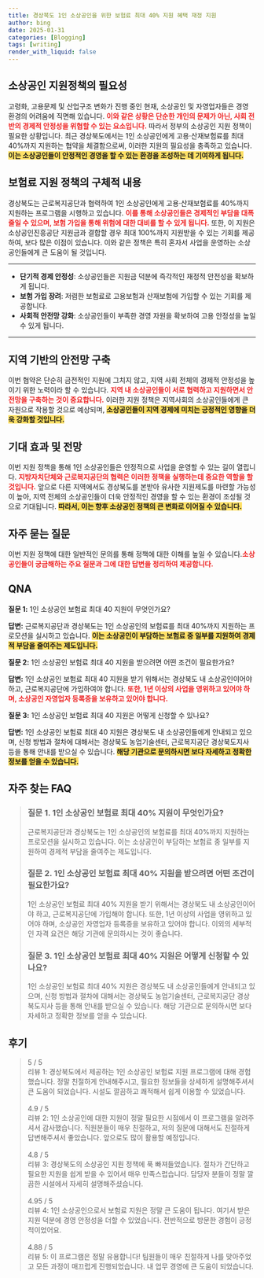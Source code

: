 ```yaml
---
title: 경상북도 1인 소상공인을 위한 보험료 최대 40% 지원 혜택 재정 지원
author: bing
date: 2025-01-31
categories: [Blogging]
tags: [writing]
render_with_liquid: false
---
```



<h2 id='소상공인 지원정책의 필요성'>소상공인 지원정책의 필요성</h2>

<p>고령화, 고용문제 및 산업구조 변화가 진행 중인 현재, 소상공인 및 자영업자들은 경영 환경의 어려움에 직면해 있습니다. <b><span style="color: #ee2323;">이와 같은 상황은 단순한 개인의 문제가 아닌, 사회 전반의 경제적 안정성을 위협할 수 있는 요소입니다.</span></b> 따라서 정부의 소상공인 지원 정책이 필요한 상황입니다. 최근 경상북도에서는 1인 소상공인에게 고용·산재보험료를 최대 40%까지 지원하는 협약을 체결함으로써, 이러한 지원의 필요성을 충족하고 있습니다. <b><span style="background-color: #ffe066;">이는 소상공인들이 안정적인 경영을 할 수 있는 환경을 조성하는 데 기여하게 됩니다.</span></b></p>

<h2 id='보험료 지원 정책의 구체적 내용'>보험료 지원 정책의 구체적 내용</h2>

<p>경상북도는 근로복지공단과 협력하여 1인 소상공인에게 고용·산재보험료를 40%까지 지원하는 프로그램을 시행하고 있습니다. <b><span style="color: #ee2323;">이를 통해 소상공인들은 경제적인 부담을 대폭 줄일 수 있으며, 보험 가입을 통해 위험에 대한 대비를 할 수 있게 됩니다.</span></b> 또한, 이 지원은 소상공인진흥공단 지원금과 결합할 경우 최대 100%까지 지원받을 수 있는 기회를 제공하여, 보다 많은 이점이 있습니다. 이와 같은 정책은 특히 혼자서 사업을 운영하는 소상공인들에게 큰 도움이 될 것입니다.</b></p>

<hr />

<ul>
    <li><b>단기적 경제 안정성</b>: 소상공인들은 지원금 덕분에 즉각적인 재정적 안전성을 확보하게 됩니다.</li>
    <li><b>보험 가입 장려</b>: 저렴한 보험료로 고용보험과 산재보험에 가입할 수 있는 기회를 제공합니다.</li>
    <li><b>사회적 안전망 강화</b>: 소상공인들이 부족한 경영 자원을 확보하여 고용 안정성을 높일 수 있게 됩니다.</li>
</ul>

<hr />

<h2 id='지역 기반의 안전망 구축'>지역 기반의 안전망 구축</h2>

<p>이번 협약은 단순히 금전적인 지원에 그치지 않고, 지역 사회 전체의 경제적 안정성을 높이기 위한 노력이라 할 수 있습니다. <b><span style="color: #ee2323;">지역 내 소상공인들이 서로 협력하고 지원하면서 안전망을 구축하는 것이 중요합니다.</span></b> 이러한 지원 정책은 지역사회의 소상공인들에게 큰 자원으로 작용할 것으로 예상되며, <b><span style="background-color: #ffe066;">소상공인들이 지역 경제에 미치는 긍정적인 영향을 더욱 강화할 것입니다.</span></b></p>

<h2 id='기대 효과 및 전망'>기대 효과 및 전망</h2>

<p>이번 지원 정책을 통해 1인 소상공인들은 안정적으로 사업을 운영할 수 있는 길이 열립니다. <b><span style="color: #ee2323;">지방자치단체와 근로복지공단의 협력은 이러한 정책을 실행하는데 중요한 역할을 할 것입니다.</span></b> 앞으로 다른 지역에서도 경상북도를 본받아 유사한 지원제도를 마련할 가능성이 높아, 지역 전체의 소상공인들이 더욱 안정적인 경영을 할 수 있는 환경이 조성될 것으로 기대됩니다. <b><span style="background-color: #ffe066;">따라서, 이는 향후 소상공인 정책의 큰 변화로 이어질 수 있습니다.</span></b></p>

<h2 id='자주 묻는 질문'>자주 묻는 질문</h2>

<p>이번 지원 정책에 대한 일반적인 문의를 통해 정책에 대한 이해를 높일 수 있습니다.<b><span style="color: #ee2323;">소상공인들이 궁금해하는 주요 질문과 그에 대한 답변을 정리하여 제공합니다.</span></b></p>

<h2 id='QNA'>QNA</h2>

<p><b>질문 1:</b> 1인 소상공인 보험료 최대 40 지원이 무엇인가요?</p>

<p><b>답변:</b> 근로복지공단과 경상북도는 1인 소상공인의 보험료를 최대 40%까지 지원하는 프로모션을 실시하고 있습니다. <b><span style="background-color: #ffe066;">이는 소상공인이 부담하는 보험료 중 일부를 지원하여 경제적 부담을 줄여주는 제도입니다.</span></b></p>

<p><b>질문 2:</b> 1인 소상공인 보험료 최대 40 지원을 받으려면 어떤 조건이 필요한가요?</p>

<p><b>답변:</b> 1인 소상공인 보험료 최대 40 지원을 받기 위해서는 경상북도 내 소상공인이어야 하고, 근로복지공단에 가입하여야 합니다. <b><span style="color: #ee2323;">또한, 1년 이상의 사업을 영위하고 있어야 하며, 소상공인 자영업자 등록증을 보유하고 있어야 합니다.</span></b></p>

<p><b>질문 3:</b> 1인 소상공인 보험료 최대 40 지원은 어떻게 신청할 수 있나요?</p>

<p><b>답변:</b> 1인 소상공인 보험료 최대 40 지원은 경상북도 내 소상공인들에게 안내되고 있으며, 신청 방법과 절차에 대해서는 경상북도 농업기술센터, 근로복지공단 경상북도지사 등을 통해 안내를 받으실 수 있습니다. <b><span style="background-color: #ffe066;">해당 기관으로 문의하시면 보다 자세하고 정확한 정보를 얻을 수 있습니다.</span></b></p>


<h2 id='자주_찾는_FAQ'>자주 찾는 FAQ</h2>
<div itemscope="" itemtype="https://schema.org/FAQPage"> 
<blockquote> 
<div itemscope="" itemprop="mainEntity" itemtype="https://schema.org/Question"> 
<h3 itemprop="name">질문 1. 1인 소상공인 보험료 최대 40% 지원이 무엇인가요?</h3> 
<div itemscope="" itemprop="acceptedAnswer" itemtype="https://schema.org/Answer"> 
<span itemprop="text"> 
<p>근로복지공단과 경상북도는 1인 소상공인의 보험료를 최대 40%까지 지원하는 프로모션을 실시하고 있습니다. 이는 소상공인이 부담하는 보험료 중 일부를 지원하여 경제적 부담을 줄여주는 제도입니다.</p> 
</span> 
</div> 
</div> 

<div itemscope="" itemprop="mainEntity" itemtype="https://schema.org/Question"> 
<h3 itemprop="name">질문 2. 1인 소상공인 보험료 최대 40% 지원을 받으려면 어떤 조건이 필요한가요?</h3> 
<div itemscope="" itemprop="acceptedAnswer" itemtype="https://schema.org/Answer"> 
<span itemprop="text"> 
<p>1인 소상공인 보험료 최대 40% 지원을 받기 위해서는 경상북도 내 소상공인이어야 하고, 근로복지공단에 가입해야 합니다. 또한, 1년 이상의 사업을 영위하고 있어야 하며, 소상공인 자영업자 등록증을 보유하고 있어야 합니다. 이외의 세부적인 자격 요건은 해당 기관에 문의하시는 것이 좋습니다.</p> 
</span> 
</div> 
</div> 

<div itemscope="" itemprop="mainEntity" itemtype="https://schema.org/Question"> 
<h3 itemprop="name">질문 3. 1인 소상공인 보험료 최대 40% 지원은 어떻게 신청할 수 있나요?</h3> 
<div itemscope="" itemprop="acceptedAnswer" itemtype="https://schema.org/Answer"> 
<span itemprop="text"> 
<p>1인 소상공인 보험료 최대 40% 지원은 경상북도 내 소상공인들에게 안내되고 있으며, 신청 방법과 절차에 대해서는 경상북도 농업기술센터, 근로복지공단 경상북도지사 등을 통해 안내를 받으실 수 있습니다. 해당 기관으로 문의하시면 보다 자세하고 정확한 정보를 얻을 수 있습니다.</p> 
</span> 
</div> 
</div> 
</blockquote> 
</div>
<h2 id='후기'>후기</h2>
<div itemscope itemtype="https://schema.org/Product">
  <blockquote>
  <div itemprop="review" itemscope itemtype="https://schema.org/Review">
      <div itemprop="reviewRating" itemscope itemtype="https://schema.org/Rating"> <span itemprop="ratingValue">5</span> / <span itemprop="bestRating">5</span> </div>
      <span itemprop="reviewBody">리뷰 1: 경상북도에서 제공하는 1인 소상공인 보험료 지원 프로그램에 대해 경험했습니다. 정말 친절하게 안내해주시고, 필요한 정보들을 상세하게 설명해주셔서 큰 도움이 되었습니다. 시설도 깔끔하고 쾌적해서 쉽게 이용할 수 있었습니다.</span>
  </div>
  <br>
  <div itemprop="review" itemscope itemtype="https://schema.org/Review">
      <div itemprop="reviewRating" itemscope itemtype="https://schema.org/Rating"> <span itemprop="ratingValue">4.9</span> / <span itemprop="bestRating">5</span> </div>
      <span itemprop="reviewBody">리뷰 2: 1인 소상공인에 대한 지원이 정말 필요한 시점에서 이 프로그램을 알려주셔서 감사했습니다. 직원분들이 매우 친절하고, 저의 질문에 대해서도 친절하게 답변해주셔서 좋았습니다. 앞으로도 많이 활용할 예정입니다.</span>
  </div>
  <br>
  <div itemprop="review" itemscope itemtype="https://schema.org/Review">
      <div itemprop="reviewRating" itemscope itemtype="https://schema.org/Rating"> <span itemprop="ratingValue">4.8</span> / <span itemprop="bestRating">5</span> </div>
      <span itemprop="reviewBody">리뷰 3: 경상북도의 소상공인 지원 정책에 푹 빠져들었습니다. 절차가 간단하고 필요한 지원을 쉽게 받을 수 있어서 매우 만족스럽습니다. 담당자 분들이 정말 깔끔한 시설에서 자세히 설명해주셨습니다.</span>
  </div>
  <br>
  <div itemprop="review" itemscope itemtype="https://schema.org/Review">
      <div itemprop="reviewRating" itemscope itemtype="https://schema.org/Rating"> <span itemprop="ratingValue">4.95</span> / <span itemprop="bestRating">5</span> </div>
      <span itemprop="reviewBody">리뷰 4: 1인 소상공인으로서 보험료 지원은 정말 큰 도움이 됩니다. 여기서 받은 지원 덕분에 경영 안정성을 더할 수 있었습니다. 전반적으로 방문한 경험이 긍정적이었어요.</span>
  </div>
  <br>
  <div itemprop="review" itemscope itemtype="https://schema.org/Review">
      <div itemprop="reviewRating" itemscope itemtype="https://schema.org/Rating"> <span itemprop="ratingValue">4.88</span> / <span itemprop="bestRating">5</span> </div>
      <span itemprop="reviewBody">리뷰 5: 이 프로그램은 정말 유용합니다! 팀원들이 매우 친절하게 나를 맞아주었고 모든 과정이 매끄럽게 진행되었습니다. 내 업무 경영에 큰 도움이 되었습니다.</span>
  </div>
  </blockquote>
</div>
